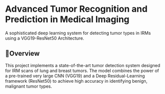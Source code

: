 # Advanced Tumor Recognition and Prediction in Medical Imaging

A sophisticated deep learning system for detecting tumor types in IRMs using a VGG19-ResNet50 Architecture.

## 🎯Overview
This project implements a state-of-the-art tumor detection system designed for IRM scans of lung and breast tumors. The model combines the power of a pre-trained very large CNN (VGG19) and a Deep Residual-Learning framework (ResNet50) to achieve high accuracy in identifying benign, malignant tumor types.
